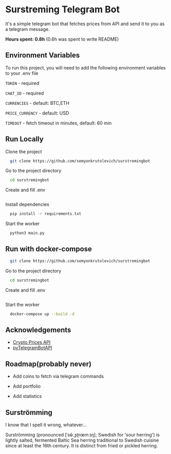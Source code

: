 
# Surstreming Telegram Bot

It's a simple telegram bot that fetches prices from API and send it to you as a telegram message.

**Hours spent: 0.8h** (0.6h was spent to write README)


## Environment Variables

To run this project, you will need to add the following environment variables to your .env file

`TOKEN` - required

`CHAT_ID` - required

`CURRENCIES` - default: BTC,ETH

`PRICE_CURRENCY` - default: USD

`TIMEOUT` - fetch timeout in minutes, default: 60 min


## Run Locally

Clone the project

```bash
  git clone https://github.com/semyonkrutolevich/surstremingbot
```

Go to the project directory

```bash
  cd surstremingbot
```

Create and fill .env
```bash
```


Install dependencies

```bash
  pip install -r requirements.txt
```

Start the worker

```bash
  python3 main.py
```

## Run with docker-compose

```bash
  git clone https://github.com/semyonkrutolevich/surstremingbot
```

Go to the project directory

```bash
  cd surstremingbot
```

Create and fill .env
```bash
```

Start the worker

```bash
  docker-compose up --build -d
```

## Acknowledgements

 - [Crypto Prices API](https://min-api.cryptocompare.com/documentation)
 - [pyTelegramBotAPI](https://pypi.org/project/pyTelegramBotAPI/)


## Roadmap(probably never)

- Add coins to fetch via telegram commands

- Add portfolio

- Add statistics


## Surströmming
I know that I spell it wrong, whatever...

Surströmming (pronounced [ˈsʉ̂ːˌʂʈrœmːɪŋ]; Swedish for 'sour herring') is lightly salted, fermented Baltic Sea herring traditional to Swedish cuisine since at least the 16th century. It is distinct from fried or pickled herring.